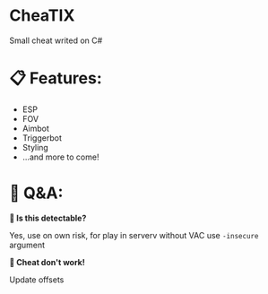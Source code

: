 # CheaTIX
Small cheat writed on C#
# 📋 Features:
+ ESP
+ FOV
+ Aimbot
+ Triggerbot
+ Styling
+ ...and more to come!

# 💬 Q&A:
**🤔 Is this detectable?**

Yes, use on own risk, for play in serverv without VAC use `-insecure` argument

**🤔 Cheat don't work!**

Update offsets
